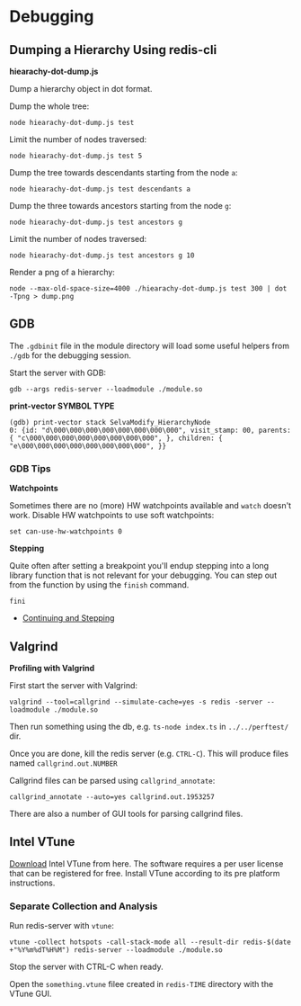 Debugging
=========

Dumping a Hierarchy Using redis-cli
-----------------------------------

**hiearachy-dot-dump.js**

Dump a hierarchy object in dot format.

Dump the whole tree:

```
node hiearachy-dot-dump.js test
```

Limit the number of nodes traversed:

```
node hiearachy-dot-dump.js test 5
```

Dump the tree towards descendants starting from the node `a`:

```
node hiearachy-dot-dump.js test descendants a
```

Dump the three towards ancestors starting from the node `g`:

```
node hiearachy-dot-dump.js test ancestors g
```

Limit the number of nodes traversed:

```
node hiearachy-dot-dump.js test ancestors g 10
```

Render a png of a hierarchy:

```
node --max-old-space-size=4000 ./hiearachy-dot-dump.js test 300 | dot -Tpng > dump.png
```


GDB
---

The `.gdbinit` file in the module directory will load some useful helpers from
`./gdb` for the debugging session.

Start the server with GDB:

```
gdb --args redis-server --loadmodule ./module.so
```

**print-vector SYMBOL TYPE**

```gdb
(gdb) print-vector stack SelvaModify_HierarchyNode
0: {id: "d\000\000\000\000\000\000\000\000", visit_stamp: 00, parents: { "c\000\000\000\000\000\000\000\000", }, children: { "e\000\000\000\000\000\000\000\000", }}
```

### GDB Tips

**Watchpoints**

Sometimes there are no (more) HW watchpoints available and `watch` doesn't work.
Disable HW watchpoints to use soft watchpoints:

```gdb
set can-use-hw-watchpoints 0
```

**Stepping**

Quite often after setting a breakpoint you'll endup stepping into a long library
function that is not relevant for your debugging. You can step out from the
function by using the `finish` command.

```gdb
fini
```

- [Continuing and Stepping](https://sourceware.org/gdb/current/onlinedocs/gdb/Continuing-and-Stepping.html#Continuing-and-Stepping)


Valgrind
--------

**Profiling with Valgrind**

First start the server with Valgrind:

```
valgrind --tool=callgrind --simulate-cache=yes -s redis -server --loadmodule ./module.so
```

Then run something using the db, e.g. `ts-node index.ts` in `../../perftest/` dir.

Once you are done, kill the redis server (e.g. `CTRL-C`).
This will produce files named `callgrind.out.NUMBER`

Callgrind files can be parsed using `callgrind_annotate`:

```
callgrind_annotate --auto=yes callgrind.out.1953257
```

There are also a number of GUI tools for parsing callgrind files.


Intel VTune
-----------

[Download](https://software.intel.com/content/www/us/en/develop/tools/vtune-profiler.html)
Intel VTune from here. The software requires a per user license that can be registered for free.
Install VTune according to its pre platform instructions.

### Separate Collection and Analysis

Run redis-server with `vtune`:

```
vtune -collect hotspots -call-stack-mode all --result-dir redis-$(date +"%Y%m%dT%H%M") redis-server --loadmodule ./module.so
```

Stop the server with CTRL-C when ready.

Open the `something.vtune` filee created in `redis-TIME` directory with the VTune GUI.
